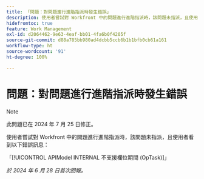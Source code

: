 ```yaml
---
title: 「問題：對問題進行進階指派時發生錯誤」
description: 使用者嘗試對 Workfront 中的問題進行進階指派時，該問題未指派，且使用者看到錯誤訊息。
hidefromtoc: true
feature: Work Management
exl-id: d2064462-9e63-4eaf-bb01-4fa6b0f4205f
source-git-commit: d88a785bb980ad4dcbb5ccb6b1b1bfb0cb61a161
workflow-type: ht
source-wordcount: '91'
ht-degree: 100%

---
```


# 問題：對問題進行進階指派時發生錯誤

>[!NOTE]
>
>此問題已在 2024 年 7 月 25 日修正。

使用者嘗試對 Workfront 中的問題進行進階指派時，該問題未指派，且使用者看到以下錯誤訊息：

「[!UICONTROL APIModel INTERNAL 不支援欄位期間 (OpTask)]」

_於 2024 年 6 月 28 日首次回報。_

